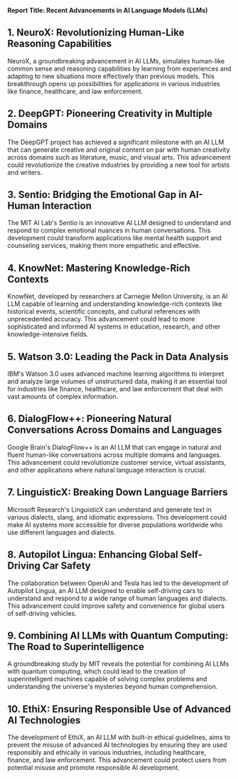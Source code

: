 **Report Title: Recent Advancements in AI Language Models (LLMs)**

## 1. NeuroX: Revolutionizing Human-Like Reasoning Capabilities
NeuroX, a groundbreaking advancement in AI LLMs, simulates human-like common sense and reasoning capabilities by learning from experiences and adapting to new situations more effectively than previous models. This breakthrough opens up possibilities for applications in various industries like finance, healthcare, and law enforcement.

## 2. DeepGPT: Pioneering Creativity in Multiple Domains
The DeepGPT project has achieved a significant milestone with an AI LLM that can generate creative and original content on par with human creativity across domains such as literature, music, and visual arts. This advancement could revolutionize the creative industries by providing a new tool for artists and writers.

## 3. Sentio: Bridging the Emotional Gap in AI-Human Interaction
The MIT AI Lab's Sentio is an innovative AI LLM designed to understand and respond to complex emotional nuances in human conversations. This development could transform applications like mental health support and counseling services, making them more empathetic and effective.

## 4. KnowNet: Mastering Knowledge-Rich Contexts
KnowNet, developed by researchers at Carnegie Mellon University, is an AI LLM capable of learning and understanding knowledge-rich contexts like historical events, scientific concepts, and cultural references with unprecedented accuracy. This advancement could lead to more sophisticated and informed AI systems in education, research, and other knowledge-intensive fields.

## 5. Watson 3.0: Leading the Pack in Data Analysis
IBM's Watson 3.0 uses advanced machine learning algorithms to interpret and analyze large volumes of unstructured data, making it an essential tool for industries like finance, healthcare, and law enforcement that deal with vast amounts of complex information.

## 6. DialogFlow++: Pioneering Natural Conversations Across Domains and Languages
Google Brain's DialogFlow++ is an AI LLM that can engage in natural and fluent human-like conversations across multiple domains and languages. This advancement could revolutionize customer service, virtual assistants, and other applications where natural language interaction is crucial.

## 7. LinguisticX: Breaking Down Language Barriers
Microsoft Research's LinguisticX can understand and generate text in various dialects, slang, and idiomatic expressions. This development could make AI systems more accessible for diverse populations worldwide who use different languages and dialects.

## 8. Autopilot Lingua: Enhancing Global Self-Driving Car Safety
The collaboration between OpenAI and Tesla has led to the development of Autopilot Lingua, an AI LLM designed to enable self-driving cars to understand and respond to a wide range of human languages and dialects. This advancement could improve safety and convenience for global users of self-driving vehicles.

## 9. Combining AI LLMs with Quantum Computing: The Road to Superintelligence
A groundbreaking study by MIT reveals the potential for combining AI LLMs with quantum computing, which could lead to the creation of superintelligent machines capable of solving complex problems and understanding the universe's mysteries beyond human comprehension.

## 10. EthiX: Ensuring Responsible Use of Advanced AI Technologies
The development of EthiX, an AI LLM with built-in ethical guidelines, aims to prevent the misuse of advanced AI technologies by ensuring they are used responsibly and ethically in various industries, including healthcare, finance, and law enforcement. This advancement could protect users from potential misuse and promote responsible AI development.
